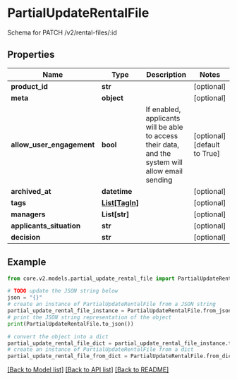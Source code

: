 # PartialUpdateRentalFile

Schema for PATCH /v2/rental-files/:id

## Properties

Name | Type | Description | Notes
------------ | ------------- | ------------- | -------------
**product_id** | **str** |  | [optional] 
**meta** | **object** |  | [optional] 
**allow_user_engagement** | **bool** | If enabled, applicants will be able to access their data, and the system will allow email sending | [optional] [default to True]
**archived_at** | **datetime** |  | [optional] 
**tags** | [**List[TagIn]**](TagIn.md) |  | [optional] 
**managers** | **List[str]** |  | [optional] 
**applicants_situation** | **str** |  | [optional] 
**decision** | **str** |  | [optional] 

## Example

```python
from core.v2.models.partial_update_rental_file import PartialUpdateRentalFile

# TODO update the JSON string below
json = "{}"
# create an instance of PartialUpdateRentalFile from a JSON string
partial_update_rental_file_instance = PartialUpdateRentalFile.from_json(json)
# print the JSON string representation of the object
print(PartialUpdateRentalFile.to_json())

# convert the object into a dict
partial_update_rental_file_dict = partial_update_rental_file_instance.to_dict()
# create an instance of PartialUpdateRentalFile from a dict
partial_update_rental_file_from_dict = PartialUpdateRentalFile.from_dict(partial_update_rental_file_dict)
```
[[Back to Model list]](../README.md#documentation-for-models) [[Back to API list]](../README.md#documentation-for-api-endpoints) [[Back to README]](../README.md)


